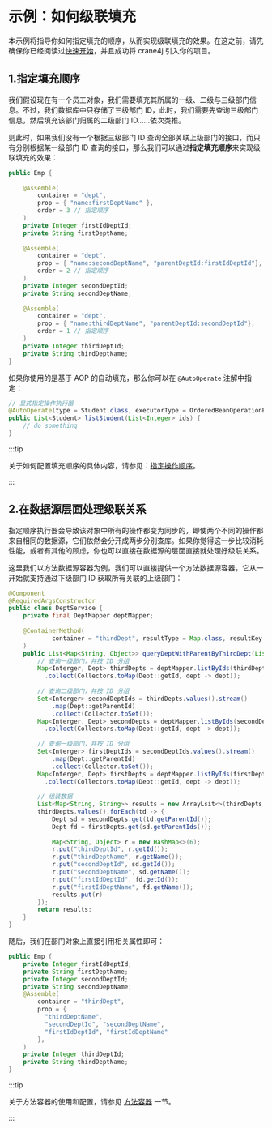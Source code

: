 # 示例：如何级联填充

本示例将指导你如何指定填充的顺序，从而实现级联填充的效果。在这之前，请先确保你已经阅读过[快速开始](./../user_guide/getting_started/getting_started_abstract.md)，并且成功将 crane4j 引入你的项目。

## 1.指定填充顺序

我们假设现在有一个员工对象，我们需要填充其所属的一级、二级与三级部门信息。不过，我们数据库中只存储了三级部门 ID，此时，我们需要先查询三级部门信息，然后填充该部门归属的二级部门 ID……依次类推。

则此时，如果我们没有一个根据三级部门 ID 查询全部关联上级部门的接口，而只有分别根据某一级部门 ID 查询的接口，那么我们可以通过**指定填充顺序**来实现级联填充的效果：

~~~java
public Emp {
  
    @Assemble(
      	container = "dept", 
      	prop = { "name:firstDeptName" },
      	order = 3 // 指定顺序
    )
  	private Integer firstIdDeptId;
  	private String firstDeptName;
  
  	@Assemble(
      	container = "dept", 
      	prop = { "name:secondDeptName", "parentDeptId:firstIdDeptId"},
      	order = 2 // 指定顺序
    )
  	private Integer secondDeptId;
  	private String secondDeptName;
  
  	@Assemble(
      	container = "dept", 
      	prop = { "name:thirdDeptName", "parentDeptId:secondDeptId"},
      	order = 1 // 指定顺序
    )
  	private Integer thirdDeptId;
  	private String thirdDeptName;
}
~~~

如果你使用的是基于 AOP 的自动填充，那么你可以在 `@AutoOperate` 注解中指定：

~~~java
// 显式指定操作执行器
@AutoOperate(type = Student.class, executorType = OrderedBeanOperationExecutor.class)
public List<Student> listStudent(List<Integer> ids) {
    // do something
}
~~~

:::tip

关于如何配置填充顺序的具体内容，请参见：[指定操作顺序](./../basic/operation_sort.md)。

:::

## 2.在数据源层面处理级联关系

指定顺序执行器会导致该对象中所有的操作都变为同步的，即使两个不同的操作都来自相同的数据源，它们依然会分开成两步分别查库。如果你觉得这一步比较消耗性能，或者有其他的顾虑，你也可以直接在数据源的层面直接就处理好级联关系。

这里我们以方法数据源容器为例，我们可以直接提供一个方法数据源容器，它从一开始就支持通过下级部门 ID 获取所有关联的上级部门：

~~~java
@Component
@RequiredArgsConstructor
public class DeptService {
  	private final DeptMapper deptMapper;
  
  	@ContainerMethod(
    		container = "thirdDept", resultType = Map.class, resultKey = "thirdDeptId"
    )
  	public List<Map<String, Object>> queryDeptWithParentByThirdDept(List<Integer> thirdDeptIds) {
      	// 查询一级部门，并按 ID 分组
      	Map<Interger, Dept> thirdDepts = deptMapper.listByIds(thirdDeptIds).stream()
          .collect(Collectors.toMap(Dept::getId, dept -> dept));
      
      	// 查询二级部门，并按 ID 分组
      	Set<Interger> secondDeptIds = thirdDepts.values().stream()
          	.map(Dept::getParentId)
          	.collect(Collector.toSet());
      	Map<Interger, Dept> secondDepts = deptMapper.listByIds(secondDeptIds).stream()
          .collect(Collectors.toMap(Dept::getId, dept -> dept));
      
      	// 查询一级部门，并按 ID 分组
      	Set<Interger> firstDeptIds = secondDeptIds.values().stream()
          	.map(Dept::getParentId)
          	.collect(Collector.toSet());
      	Map<Interger, Dept> firstDepts = deptMapper.listByIds(firstDeptIds).stream()
          .collect(Collectors.toMap(Dept::getId, dept -> dept));
      
      	// 组装数据
      	List<Map<String, String>> results = new ArrayLsit<>(thirdDepts.size());
      	thirdDepts.values().forEach(td -> {
          	Dept sd = secondDepts.get(td.getParentId());
          	Dept fd = firstDepts.get(sd.getParentIds());
          
          	Map<String, Object> r = new HashMap<>(6);
          	r.put("thirdDeptId", r.getId());
          	r.put("thirdDeptName", r.getName());
          	r.put("secondDeptId", sd.getId());
          	r.put("secondDeptName", sd.getName());
          	r.put("firstIdDeptId", fd.getId());
          	r.put("firstIdDeptName", fd.getName());
          	results.put(r)
        });
        return results;
    } 
}
~~~

随后，我们在部门对象上直接引用相关属性即可：

~~~java
public Emp {
  	private Integer firstIdDeptId;
  	private String firstDeptName;
  	private Integer secondDeptId;
  	private String secondDeptName;
  	@Assemble(
      	container = "thirdDept", 
      	prop = { 
          "thirdDeptName", 
          "secondDeptId", "secondDeptName",
          "firstIdDeptId", "firstIdDeptName"
        },
    )
  	private Integer thirdDeptId;
  	private String thirdDeptName;
}
~~~

:::tip

关于方法容器的使用和配置，请参见 [方法容器](./../basic/container/method_container.md) 一节。

:::
